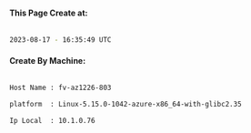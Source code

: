 
   
#### This Page Create at:

```bash

2023-08-17 - 16:35:49 UTC

```

#### Create By Machine:

```bash

Host Name : fv-az1226-803

platform  : Linux-5.15.0-1042-azure-x86_64-with-glibc2.35

Ip Local  : 10.1.0.76

```

